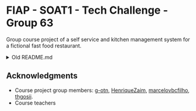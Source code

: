 # FIAP - SOAT1 - Tech Challenge - Group 63

Group course project of a self service and kitchen management system for a fictional fast food restaurant.

<details>

   <summary>Old README.md</summary>

## Executing via Kubernetes (for teachers)

Requirements: Local Kubernetes cluster, kubectl

1. Clone and navigate to this repository:

```bash
git clone https://github.com/g-otn/soat-tech-challenge.git
cd soat-tech-challenge/
```

2. Make sure:

   - Port `30000` is available.
   - Kubernetes cluster is running.

3. Apply configuration files in the `kubernetes` folder:

```bash
kubectl apply -f kubernetes/
```

This will create the `fiap-grupo-63` namespace and all the
objects required to run the workload inside it.

4. If you're using minikube, you _need_ to forward the backend service using [`minikube service`](https://minikube.sigs.k8s.io/docs/commands/service/):

```
minikube service soat-tech-challenge-backend-service -n fiap-grupo-63
```

It'll automatically open a browser window with the proper URL.

5. If you're using Docker Desktop's Kubernetes you can access http://localhost:30000/ or http://localhost:30000/swagger-ui/index.html to access a live OpenAPI spec of the available endpoints.

<hr>

## Contributing (for group members)

<details>

### Executing the project in `dev` mode

Requirements: Docker, Docker Compose, Java 17

1. Open the Spring Boot Maven project in the `techchallenge/` folder with your IDE.
2. By default it'll:
   - Use the `dev` Maven profile, which sets the Spring boot profile to `dev`,
     which enables the `spring-boot-docker-compose` integration.
   - `spring-boot-docker-compose` will use the compose file at `techchallenge/compose-dev.yaml`
     to start a dev database, executing the scripts in `db` folder.
3. Start the project, no environment variables are required.
4. Access http://localhost:8080 to open the Open API live docs (Swagger UI).

### Manually compiling and publishing the Docker image

#### Compiling and packaging the Maven project

1. With your IDE, **change the Maven profile to `prod`**. (see `application-prod.yml`)
   - Check if `dev` profile is not enabled at the same time (`!dev`)
   - If `dev` is enabled in some way, the application will try to use the `compose-dev.yaml`.
     (We don't want a container to try to create containers,
     We want the app to simply directly connect to the db instead)
2. Execute the Maven lifecycle commands to generate the final .jar file, in this order:
   - `clean`, `compile` and then `package`
3. A .jar file should be created in the `target/` folder. Example: `target/techchallenge-fase-1.jar`

#### Building the Docker image

1. Execute the build command in the `techchallenge/` folder, where the `Dockerfile` is located to create a local image:
   - `docker buildx build -t g0tn/soat-tech-challenge-backend:<tag> .`
   - Replace `<tag>` for something like `fase-1`
2. Apply the `latest` tag to the image too:
   - `docker tag g0tn/soat-tech-challenge-backend:<tag> g0tn/soat-tech-challenge-backend:latest`
   - **This tag is important so the correct version is downloaded from Docker Hub** by [`docker-compose.yml`](docker-compose.yml)

#### Pushing image to Docker Hub

3. Pushing the image to Docker Hub:
   - `docker push g0tn/soat-tech-challenge-backend:latest`
   - `docker push g0tn/soat-tech-challenge-backend:<tag>`

#### Validating the `docker-compose.yaml` with the new image

Execute the steps in "Executing (for teachers)" at the beginning of this doc.

### Kubernetes

#### Generating configmap volume for SQL scripts

```bash
kubectl create configmap db-config --from-file=db/
```

#### Running KubeLinter

```bash
docker run --rm -v kubernetes/:/dir  stackrox/kube-linter lint /di
```

</details>

## Executing via docker-compose

<details>

Requirements: Docker, Docker Compose

1. Make sure port `80` is available.
2. With a copy of this repo (the `db` folder has some required SQL scripts), execute Docker Compose:

```bash
docker compose up
# or
docker-compose up
```

3. Access http://localhost/ or http://localhost/swagger-ui/index.html to access
   a live OpenAPI spec of the available endpoints.

</details>

</details>


## Acknowledgments
- Course project group members: [g-otn](https://github.com/g-otn), [HenriqueZaim](https://github.com/HenriqueZaim),
  [marcelovbcfilho](https://github.com/marcelovbcfilho), [thgosii](https://github.com/thgosii).
- Course teachers

